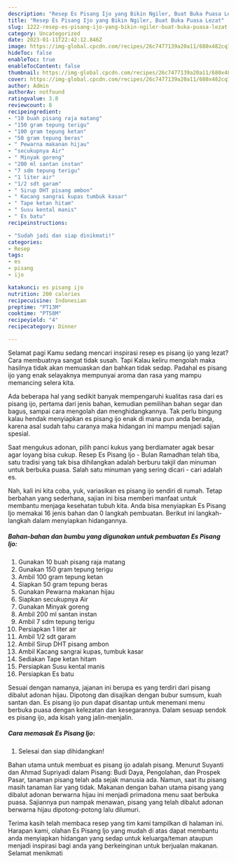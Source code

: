 ```yaml
---
description: "Resep Es Pisang Ijo yang Bikin Ngiler, Buat Buka Puasa Lezat"
title: "Resep Es Pisang Ijo yang Bikin Ngiler, Buat Buka Puasa Lezat"
slug: 1222-resep-es-pisang-ijo-yang-bikin-ngiler-buat-buka-puasa-lezat
category: Uncategorized
date: 2023-01-11T22:42:12.846Z
image: https://img-global.cpcdn.com/recipes/26c7477139a20a11/680x482cq70/es-pisang-ijo-foto-resep-utama.jpg
hideToc: false
enableToc: true
enableTocContent: false
thumbnail: https://img-global.cpcdn.com/recipes/26c7477139a20a11/680x482cq70/es-pisang-ijo-foto-resep-utama.jpg
cover: https://img-global.cpcdn.com/recipes/26c7477139a20a11/680x482cq70/es-pisang-ijo-foto-resep-utama.jpg
author: Admin
authorAv: notfound
ratingvalue: 3.8
reviewcount: 8
recipeingredient:
- "10 buah pisang raja matang"
- "150 gram tepung terigu"
- "100 gram tepung ketan"
- "50 gram tepung beras"
- " Pewarna makanan hijau"
- "secukupnya Air"
- " Minyak goreng"
- "200 ml santan instan"
- "7 sdm tepung terigu"
- "1 liter air"
- "1/2 sdt garam"
- " Sirup DHT pisang ambon"
- " Kacang sangrai kupas tumbuk kasar"
- " Tape ketan hitam"
- " Susu kental manis"
- " Es batu"
recipeinstructions:

- "Sudah jadi dan siap dinikmati!"
categories:
- Resep
tags:
- es
- pisang
- ijo

katakunci: es pisang ijo 
nutrition: 200 calories
recipecuisine: Indonesian
preptime: "PT13M"
cooktime: "PT58M"
recipeyield: "4"
recipecategory: Dinner

---
```



Selamat pagi Kamu sedang mencari inspirasi resep es pisang ijo yang lezat? Cara membuatnya sangat tidak susah. Tapi Kalau keliru mengolah maka hasilnya tidak akan memuaskan dan bahkan tidak sedap. Padahal es pisang ijo yang enak selayaknya mempunyai aroma dan rasa yang mampu memancing selera kita.


Ada beberapa hal yang sedikit banyak mempengaruhi kualitas rasa dari es pisang ijo, pertama dari jenis bahan, kemudian pemilihan bahan segar dan bagus, sampai cara mengolah dan menghidangkannya. Tak perlu bingung kalau hendak menyiapkan es pisang ijo enak di mana pun anda berada, karena asal sudah tahu caranya maka hidangan ini mampu menjadi sajian spesial.

Saat mengukus adonan, pilih panci kukus yang berdiamater agak besar agar loyang bisa cukup. Resep Es Pisang Ijo - Bulan Ramadhan telah tiba, satu tradisi yang tak bisa dihilangkan adalah berburu takjil dan minuman untuk berbuka puasa. Salah satu minuman yang sering dicari - cari adalah es.


Nah, kali ini kita coba, yuk, variasikan es pisang ijo sendiri di rumah. Tetap berbahan yang sederhana, sajian ini bisa memberi manfaat untuk membantu menjaga kesehatan tubuh kita. Anda bisa menyiapkan Es Pisang Ijo memakai 16 jenis bahan dan 0 langkah pembuatan. Berikut ini langkah-langkah dalam menyiapkan hidangannya.

<!--inarticleads1-->

##### Bahan-bahan dan bumbu yang digunakan untuk pembuatan Es Pisang Ijo:

1. Gunakan 10 buah pisang raja matang
1. Gunakan 150 gram tepung terigu
1. Ambil 100 gram tepung ketan
1. Siapkan 50 gram tepung beras
1. Gunakan  Pewarna makanan hijau
1. Siapkan secukupnya Air
1. Gunakan  Minyak goreng
1. Ambil 200 ml santan instan
1. Ambil 7 sdm tepung terigu
1. Persiapkan 1 liter air
1. Ambil 1/2 sdt garam
1. Ambil  Sirup DHT pisang ambon
1. Ambil  Kacang sangrai kupas, tumbuk kasar
1. Sediakan  Tape ketan hitam
1. Persiapkan  Susu kental manis
1. Persiapkan  Es batu


Sesuai dengan namanya, jajanan ini berupa es yang terdiri dari pisang dibalut adonan hijau. Dipotong dan disajikan dengan bubur sumsum, kuah santan dan. Es pisang ijo pun dapat disantap untuk menemani menu berbuka puasa dengan kelezatan dan kesegarannya. Dalam sesuap sendok es pisang ijo, ada kisah yang jalin-menjalin. 

<!--inarticleads2-->

##### Cara memasak Es Pisang Ijo:


1. Selesai dan siap dihidangkan!

Bahan utama untuk membuat es pisang ijo adalah pisang. Menurut Suyanti dan Ahmad Supriyadi dalam Pisang: Budi Daya, Pengolahan, dan Prospek Pasar, tanaman pisang telah ada sejak manusia ada. Namun, saat itu pisang masih tanaman liar yang tidak. Makanan dengan bahan utama pisang yang dibalut adonan berwarna hijau ini menjadi primadona menu saat berbuka puasa. Sajiannya pun nampak menawan, pisang yang telah dibalut adonan berwarna hijau dipotong-potong lalu dilumuri. 

Terima kasih telah membaca resep yang tim kami tampilkan di halaman ini. Harapan kami, olahan Es Pisang Ijo yang mudah di atas dapat membantu anda menyiapkan hidangan yang sedap untuk keluarga/teman ataupun menjadi inspirasi bagi anda yang berkeinginan untuk berjualan makanan. Selamat menikmati
